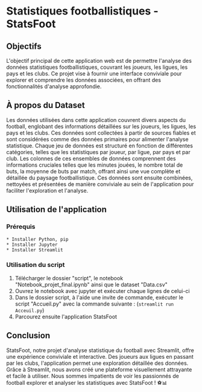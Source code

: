 # Statistiques footballistiques - StatsFoot

## Objectifs

L'objectif principal de cette application web est de permettre l'analyse des données statistiques footballistiques, couvrant les joueurs, les ligues, les pays et les clubs. Ce projet vise à fournir une interface conviviale pour explorer et comprendre les données associées, en offrant des fonctionnalités d'analyse approfondie.

## À propos du Dataset

Les données utilisées dans cette application couvrent divers aspects du football, englobant des informations détaillées sur les joueurs, les ligues, les pays et les clubs. Ces données sont collectées à partir de sources fiables et sont considérées comme des données primaires pour alimenter l'analyse statistique. Chaque jeu de données est structuré en fonction de différentes catégories, telles que les statistiques par joueur, par ligue, par pays et par club. Les colonnes de ces ensembles de données comprennent des informations cruciales telles que les minutes jouées, le nombre total de buts, la moyenne de buts par match, offrant ainsi une vue complète et détaillée du paysage footballistique. Ces données sont ensuite combinées, nettoyées et présentées de manière conviviale au sein de l'application pour faciliter l'exploration et l'analyse.

## Utilisation de l'application

### Prérequis

    * Installer Python, pip
    * Installer Jupyter
    * Installer Streamlit

### Utilisation du script

1) Télécharger le dossier "script", le notebook "Notebook_projet_final.ipynb" ainsi que le dataset "Data.csv"
2) Ouvrez le notebook avec jupyter et exécuter chaque lignes de celui-ci
3) Dans le dossier script, à l'aide une invite de commande, exécuter le script "Accueil.py" avec la commande suivante :
(`streamlit run Acceuil.py`)
4) Parcourez ensuite l'application StatsFoot

## Conclusion

StatsFoot, notre projet d'analyse statistique du football avec Streamlit, offre une expérience conviviale et interactive. Des joueurs aux ligues en passant par les clubs, l'application permet une exploration détaillée des données. Grâce à Streamlit, nous avons créé une plateforme visuellement attrayante et facile à utiliser. Nous sommes impatients de voir les passionnés de football explorer et analyser les statistiques avec StatsFoot ! ⚽📊
